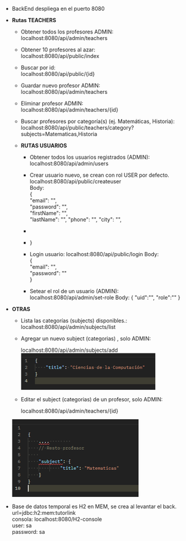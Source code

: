 
- BackEnd despliega en el puerto 8080  
 
- **Rutas TEACHERS** 
  - Obtener todos los profesores ADMIN:   
  localhost:8080/api/admin/teachers  
   
  - Obtener 10 profesores al azar:  
  localhost:8080/api/public/index  
   
  - Buscar por id:  
  localhost:8080/api/public/{id}  
   
  - Guardar nuevo profesor ADMIN:  
  localhost:8080/api/admin/teachers  
   
  - Eliminar profesor ADMIN:  
  localhost:8080/api/admin/teachers/{id}  
   
  - Buscar profesores por categoría(s) (ej. Matemáticas, Historia):    
    localhost:8080/api/public/teachers/category?subjects=Matematicas,Historia  
   
     
  - **RUTAS USUARIOS**  
 
    - Obtener todos los usuarios registrados (ADMIN):  
    localhost:8080/api/admin/users  
   
    - Crear usuario nuevo, se crean con rol USER por defecto.
      localhost:8080/api/public/createuser  
      Body:  
       {  
       "email": "",  
       "password": "",  
       "firstName": "",  
       "lastName": "",
         "phone": "",
            "city": "",
    - 
    - 
       }
     
    - Login usuario:
    localhost:8080/api/public/login
      Body:  
      {  
      "email": "",  
      "password": ""  
      }  
    - Setear el rol de un usuario (ADMIN):
      localhost:8080/api/admin/set-role
      Body:
        { 
        "uid":"",
        "role":""
        }
      
- **OTRAS**
  - Lista las categorías (subjects) disponibles.:
    localhost:8080/api/admin/subjects/list  
  
 
  - Agregar un nuevo subject (categorias) , solo ADMIN:  
   
    localhost:8080/api/admin/subjects/add
 ![img_1.png](img_1.png) 
   
  - Editar el subject (categorias) de un profesor, solo ADMIN:  
  
    localhost:8080/api/admin/teachers/{id}  

   ![img.png](img.png) 

- Base de datos temporal es H2 en MEM, se crea al levantar el back.
  url=jdbc:h2:mem:tutorlink  
  consola: localhost:8080/H2-console  
      user: sa  
      password: sa